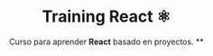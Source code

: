 <div align="center">

# Training React ⚛️

Curso para aprender **React** basado en proyectos.
**
</div>